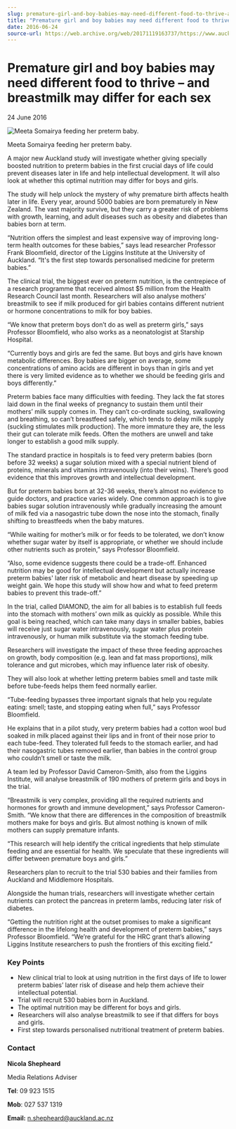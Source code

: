 ```yaml
---
slug: premature-girl-and-boy-babies-may-need-different-food-to-thrive-and-breastmilk-may-differ-for-each-sex
title: "Premature girl and boy babies may need different food to thrive – and breastmilk may differ for each sex"
date: 2016-06-24
source-url: https://web.archive.org/web/20171119163737/https://www.auckland.ac.nz/en/about/news-events-and-notices/news/news-2016/06/premature-babies-may-need-different-food-to-thrive.html
---
```

Premature girl and boy babies may need different food to thrive – and breastmilk may differ for each sex
========================================================================================================

24 June 2016

![Meeta Somairya feeding her preterm baby.](https://www.auckland.ac.nz/en/about/news-events-and-notices/news/news-2016/06/premature-babies-may-need-different-food-to-thrive/_jcr_content/par/textimage/image.img.jpg/1466726634790.jpg "Meeta Somairya feeding her preterm baby.")

Meeta Somairya feeding her preterm baby.

A major new Auckland study will investigate whether giving specially boosted nutrition to preterm babies in the first crucial days of life could prevent diseases later in life and help intellectual development. It will also look at whether this optimal nutrition may differ for boys and girls.

The study will help unlock the mystery of why premature birth affects health later in life. Every year, around 5000 babies are born prematurely in New Zealand. The vast majority survive, but they carry a greater risk of problems with growth, learning, and adult diseases such as obesity and diabetes than babies born at term.

“Nutrition offers the simplest and least expensive way of improving long-term health outcomes for these babies,” says lead researcher Professor Frank Bloomfield, director of the Liggins Institute at the University of Auckland. “It's the first step towards personalised medicine for preterm babies.”

The clinical trial, the biggest ever on preterm nutrition, is the centrepiece of a research programme that received almost $5 million from the Health Research Council last month. Researchers will also analyse mothers’ breastmilk to see if milk produced for girl babies contains different nutrient or hormone concentrations to milk for boy babies.

“We know that preterm boys don’t do as well as preterm girls,” says Professor Bloomfield, who also works as a neonatologist at Starship Hospital.

“Currently boys and girls are fed the same. But boys and girls have known metabolic differences. Boy babies are bigger on average, some concentrations of amino acids are different in boys than in girls and yet there is very limited evidence as to whether we should be feeding girls and boys differently.”

Preterm babies face many difficulties with feeding. They lack the fat stores laid down in the final weeks of pregnancy to sustain them until their mothers’ milk supply comes in. They can’t co-ordinate sucking, swallowing and breathing, so can’t breastfeed safely, which tends to delay milk supply (suckling stimulates milk production). The more immature they are, the less their gut can tolerate milk feeds. Often the mothers are unwell and take longer to establish a good milk supply.

The standard practice in hospitals is to feed very preterm babies (born before 32 weeks) a sugar solution mixed with a special nutrient blend of proteins, minerals and vitamins intravenously (into their veins). There’s good evidence that this improves growth and intellectual development.

But for preterm babies born at 32-36 weeks, there’s almost no evidence to guide doctors, and practice varies widely. One common approach is to give babies sugar solution intravenously while gradually increasing the amount of milk fed via a nasogastric tube down the nose into the stomach, finally shifting to breastfeeds when the baby matures.

“While waiting for mother’s milk or for feeds to be tolerated, we don’t know whether sugar water by itself is appropriate, or whether we should include other nutrients such as protein,” says Professor Bloomfield.

“Also, some evidence suggests there could be a trade-off. Enhanced nutrition may be good for intellectual development but actually increase preterm babies' later risk of metabolic and heart disease by speeding up weight gain. We hope this study will show how and what to feed preterm babies to prevent this trade-off.”

In the trial, called DIAMOND, the aim for all babies is to establish full feeds into the stomach with mothers’ own milk as quickly as possible. While this goal is being reached, which can take many days in smaller babies, babies will receive just sugar water intravenously, sugar water plus protein intravenously, or human milk substitute via the stomach feeding tube.

Researchers will investigate the impact of these three feeding approaches on growth, body composition (e.g. lean and fat mass proportions), milk tolerance and gut microbes, which may influence later risk of obesity.

They will also look at whether letting preterm babies smell and taste milk before tube-feeds helps them feed normally earlier.

“Tube-feeding bypasses three important signals that help you regulate eating: smell; taste, and stopping eating when full,” says Professor Bloomfield.

He explains that in a pilot study, very preterm babies had a cotton wool bud soaked in milk placed against their lips and in front of their nose prior to each tube-feed. They tolerated full feeds to the stomach earlier, and had their nasogastric tubes removed earlier, than babies in the control group who couldn’t smell or taste the milk.

A team led by Professor David Cameron-Smith, also from the Liggins Institute, will analyse breastmilk of 190 mothers of preterm girls and boys in the trial.

“Breastmilk is very complex, providing all the required nutrients and hormones for growth and immune development,” says Professor Cameron-Smith. “We know that there are differences in the composition of breastmilk mothers make for boys and girls. But almost nothing is known of milk mothers can supply premature infants.

“This research will help identify the critical ingredients that help stimulate feeding and are essential for health. We speculate that these ingredients will differ between premature boys and girls.”

Researchers plan to recruit to the trial 530 babies and their families from Auckland and Middlemore Hospitals.

Alongside the human trials, researchers will investigate whether certain nutrients can protect the pancreas in preterm lambs, reducing later risk of diabetes.

“Getting the nutrition right at the outset promises to make a significant difference in the lifelong health and development of preterm babies,” says Professor Bloomfield. “We’re grateful for the HRC grant that’s allowing Liggins Institute researchers to push the frontiers of this exciting field.”

### Key Points

*   New clinical trial to look at using nutrition in the first days of life to lower preterm babies’ later risk of disease and help them achieve their intellectual potential.
*   Trial will recruit 530 babies born in Auckland.
*   The optimal nutrition may be different for boys and girls.
*   Researchers will also analyse breastmilk to see if that differs for boys and girls.
*   First step towards personalised nutritional treatment of preterm babies.

### **Contact**

**Nicola Shepheard**

Media Relations Adviser

**Tel**: 09 923 1515

**Mob**: 027 537 1319

**Email:** [n.shepheard@auckland.ac.nz](mailto:n.shepheard@auckland.ac.nz)
